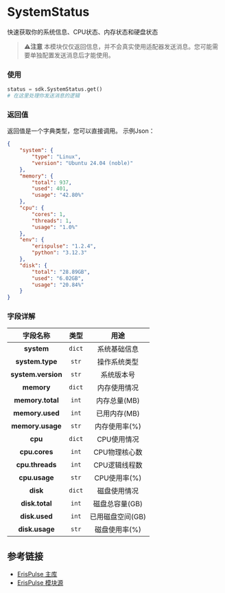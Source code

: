 # SystemStatus
快速获取你的系统信息、CPU状态、内存状态和硬盘状态
> ⚠️**注意**
> 本模块仅仅返回信息，并不会真实使用适配器发送消息。您可能需要单独配置发送消息后才能使用。

### 使用
~~~py
status = sdk.SystemStatus.get()
# 在这里处理你发送消息的逻辑
~~~

### 返回值
返回值是一个字典类型，您可以直接调用。
示例Json：
~~~json
{
    "system": {
        "type": "Linux",
        "version": "Ubuntu 24.04 (noble)"
    },
    "memory": {
        "total": 937,
        "used": 401,
        "usage": "42.80%"
    },
    "cpu": {
        "cores": 1,
        "threads": 1,
        "usage": "1.0%"
    },
    "env": {
        "erispulse": "1.2.4",
        "python": "3.12.3"
    },
    "disk": {
        "total": "28.89GB",
        "used": "6.02GB",
        "usage": "20.84%"
    }
}
~~~
### 字段详解
| 字段名称         | 类型       | 用途                  |
|:----------------:|:----------:|:---------------------:|
| **system**       | `dict`     | 系统基础信息          |
| **system.type**  | `str`      | 操作系统类型          |
| **system.version** | `str`    | 系统版本号            |
| **memory**       | `dict`     | 内存使用情况          |
| **memory.total** | `int`      | 内存总量(MB)          |
| **memory.used**  | `int`      | 已用内存(MB)          |
| **memory.usage** | `str`      | 内存使用率(%)         |
| **cpu**          | `dict`     | CPU使用情况           |
| **cpu.cores**    | `int`      | CPU物理核心数         |
| **cpu.threads**  | `int`      | CPU逻辑线程数         |
| **cpu.usage**    | `str`      | CPU使用率(%)          |
| **disk**         | `dict`     | 磁盘使用情况          |
| **disk.total**   | `int`      | 磁盘总容量(GB)        |
| **disk.used**    | `int`      | 已用磁盘空间(GB)      |
| **disk.usage**   | `str`      | 磁盘使用率(%)         |


## 参考链接

- [ErisPulse 主库](https://github.com/ErisPulse/ErisPulse/)  
- [ErisPulse 模块源](https://github.com/ErisPulse/ErisPulse-ModuleRepo)